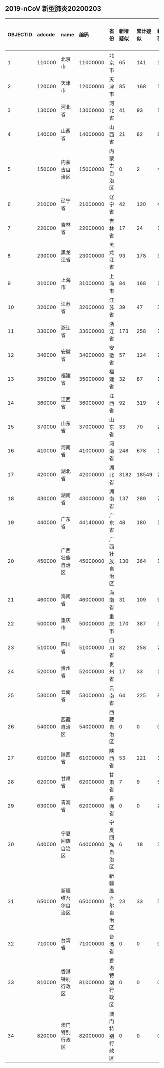 ## 2019-nCoV 新型肺炎20200203
|OBJECTID|adcode|name|编码|省份|新增疑似|累计疑似|新增确诊|累计确诊|新增死亡|累计死亡|type1|type2|Shape_Length|Shape_Area||:---|:---|:---|:---|:---|:---|:---|:---|:---|:---|:---|:---|:---|:---|:---||1|110000|北京市|11000000|北京市|65|141|16|228|0|1|None|None|7.791988055957414|1.7391013439945038||2|120000|天津市|12000000|天津市|85|168|14|63|0|0|None|None|6.56761331170688|1.2798090601840222||3|130000|河北省|13000000|河北省|41|93|13|126|0|1|None|None|43.05924937022302|19.75568856485794||4|140000|山西省|14000000|山西省|21|62|8|74|0|0|None|None|22.739040243042034|15.989232281120122||5|150000|内蒙古自治区|15000000|内蒙古自治区|0|2|4|37|0|0|None|None|129.04214063312202|128.8856826351968||6|210000|辽宁省|21000000|辽宁省|42|120|4|74|0|0|None|None|28.924995398408235|15.880823107873054||7|220000|吉林省|22000000|吉林省|17|24|11|42|0|0|None|None|36.19528641305088|21.31945845723598||8|230000|黑龙江省|23000000|黑龙江省|93|178|39|155|0|2|None|None|63.587145575516494|54.6714001263124||9|310000|上海市|31000000|上海市|84|168|15|208|0|1|None|None|6.50718040506812|0.7291148367789883||10|320000|江苏省|32000000|江苏省|39|47|37|308|0|0|None|None|23.1597384105639|10.006161827735294||11|330000|浙江省|33000000|浙江省|173|258|105|829|0|0|None|None|21.650717661964322|9.855202993482473||12|340000|安徽省|34000000|安徽省|57|124|72|480|0|0|None|None|26.298905816178067|13.350318977264505||13|350000|福建省|35000000|福建省|32|87|15|194|0|0|None|None|24.98990269504824|11.221573071393916||14|360000|江西省|36000000|江西省|92|319|85|476|0|0|None|None|24.428570394270007|15.271025546749568||15|370000|山东省|37000000|山东省|33|70|24|270|0|0|None|None|28.185542681962506|15.803268558395285||16|410000|河南省|41000000|河南省|248|678|109|675|0|2|None|None|27.37052248229922|16.131381088163995||17|420000|湖北省|42000000|湖北省|3182|18549|2345|13522|64|414|None|None|31.28070211636066|17.58445001878153||18|430000|湖南省|43000000|湖南省|137|289|72|593|0|0|None|None|31.661880230200726|19.36849652528964||19|440000|广东省|44140000|广东省|48|180|114|797|0|0|None|None|34.38159706854542|15.985167543602977||20|450000|广西壮族自治区|45000000|广西壮族自治区|130|364|12|139|0|0|None|None|31.035656040794393|21.04853302763118||21|460000|海南省|46000000|海南省|31|109|9|79|0|1|None|None|14.93261544529402|3.3859270432704545||22|500000|重庆市|50000000|重庆市|170|387|37|337|0|2|None|None|23.74482738849844|7.709646471318434||23|510000|四川省|51000000|四川省|82|258|28|282|0|1|None|None|53.68580421259556|45.76975667724359||24|520000|贵州省|52000000|贵州省|17|33|10|56|0|0|None|None|29.749737997890787|16.001778809586497||25|530000|云南省|53000000|云南省|64|225|8|117|0|0|None|None|51.4550868367449|34.27715852268181||26|540000|西藏自治区|54000000|西藏自治区|0|0|0|1|0|0|None|None|70.65248729867406|114.22635582941024||27|610000|陕西省|61000000|陕西省|53|221|14|142|0|0|None|None|35.42429538779733|20.385755736771078||28|620000|甘肃省|62000000|甘肃省|7|9|5|56|0|0|None|None|74.55372891928658|43.65255526142007||29|630000|青海省|62000000|青海省|0|0|2|15|0|0|None|None|56.96203279850042|69.39847930769355||30|640000|宁夏回族自治区|64000000|宁夏回族自治区|6|18|3|34|0|0|None|None|16.537998028984457|5.288977125681047||31|650000|新疆维吾尔自治区|65000000|新疆维吾尔自治区|23|33|5|29|0|0|None|None|80.72368260632543|175.10146009842805||32|710000|台湾省|71000000|台湾省|0|0|0|10|0|0|None|None|9.350549086097068|3.381774533788389||33|810000|香港特别行政区|81000000|香港特别行政区|0|0|0|15|0|0|None|None|1.9714110570471242|0.10906663857198397||34|820000|澳门特别行政区|82000000|澳门特别行政区|0|0|0|8|0|0|None|None|0.25348568866250076|0.0025663046660034097|